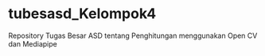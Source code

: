 # tubesasd_Kelompok4
Repository Tugas Besar ASD tentang Penghitungan menggunakan Open CV dan Mediapipe
